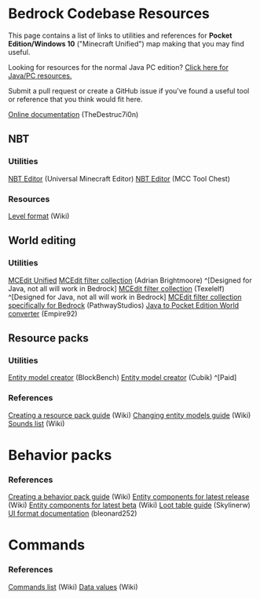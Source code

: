 # Bedrock Codebase Resources

This page contains a list of links to utilities and references for **Pocket Edition/Windows 10** ("Minecraft Unified") map making that you may find useful.

Looking for resources for the normal Java PC edition? [Click here for Java/PC resources.](/wiki/resources)

Submit a pull request or create a GitHub issue if you've found a useful tool or reference that you think would fit here.

[Online documentation](https://bedrock.dev) (TheDestruc7i0n)

## NBT

### Utilities

[NBT Editor](http://universalminecrafteditor.com/software/UniversalMC_setup.exe?fdl=1) (Universal Minecraft Editor)
[NBT Editor](http://www.mcctoolchest.com/Download) (MCC Tool Chest)

### Resources
[Level format](https://minecraft.wiki/Bedrock_Edition_level_format) (Wiki)

## World editing

### Utilities

[MCEdit Unified](http://www.mcedit-unified.net)
[MCEdit filter collection](http://www.brightmoore.net/mcedit-filters-1) (Adrian Brightmoore) ^[Designed for Java, not all will work in Bedrock]
[MCEdit filter collection](http://elemanser.com/filters.html) (Texelelf) ^[Designed for Java, not all will work in Bedrock] 
[MCEdit filter collection specifically for Bedrock](https://github.com/PathwayStudios/Bedrock_MCEdit_Filters/blob/master/CreateShops_README.md) (PathwayStudios)
[Java to Pocket Edition World converter](https://www.planetminecraft.com/mod/anvil-to-leveldb-converter-java-to-pocket-edition/) (Empire92)

## Resource packs

### Utilities

[Entity model creator](http://server.zofenia.de/blockbench/) (BlockBench)
[Entity model creator](https://cubik.studio/) (Cubik) ^[Paid]

### References

[Creating a resource pack guide](http://minecraft.wiki/Tutorials/Creating_resource_pack_add-ons) (Wiki)
[Changing entity models guide](http://minecraft.wiki/Tutorials/Changing_Minecraft_entity_models) (Wiki)
[Sounds list](https://minecraft.wiki/Sounds.json/Bedrock_Edition_values) (Wiki)

# Behavior packs

### References

[Creating a behavior pack guide](http://minecraft.wiki/Tutorials/Creating_behavior_packs) (Wiki)
[Entity components for latest release](http://minecraft.wiki/Pocket_Edition_entity_components) (Wiki)
[Entity components for latest beta](https://minecraft.wiki/Bedrock_Beta_Add-On_Documentation) (Wiki)
[Loot table guide](http://www.minecraftforum.net/forums/minecraft-pocket-edition/mcpe-maps/mcpe-map-help-requests/2838965-custom-loot-tables-for-pe-win10) (Skylinerw)
[UI format documentation](https://github.com/bleonard252/mc-uijson/wiki) (bleonard252)

# Commands

### References

[Commands list](http://minecraft.wiki/Commands) (Wiki)
[Data values](https://minecraft.wiki/Bedrock_Edition_data_values) (Wiki)
